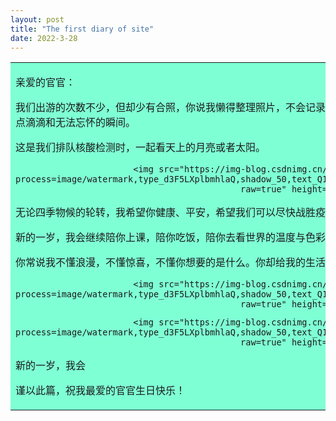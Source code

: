 ```yaml
---
layout: post
title: "The first diary of site"
date: 2022-3-28
---
```


<table><tr><td bgcolor=#7FFFD4>

亲爱的官官：



我们出游的次数不少，但却少有合照，你说我懒得整理照片，不会记录生活。所以我为你，为我们搭建了一个小小的网站，用它记录下生活中的点点滴滴和无法忘怀的瞬间。

这是我们排队核酸检测时，一起看天上的月亮或者太阳。

<center>

```
<img src="https://img-blog.csdnimg.cn/192dafe1627342ec9120c2db2ed3ee0d.png?x-oss-process=image/watermark,type_d3F5LXplbmhlaQ,shadow_50,text_Q1NETiBAR3NlbnNlaQ==,size_20,color_FFFFFF,t_70,g_se,x_16#pic_center?raw=true" height="180px" width="320px">
```

</center>

无论四季物候的轮转，我希望你健康、平安，希望我们可以尽快战胜疫情，不再需要口罩和核酸，可以自由呼吸清新的空气。

新的一岁，我会继续陪你上课，陪你吃饭，陪你去看世界的温度与色彩。

你常说我不懂浪漫，不懂惊喜，不懂你想要的是什么。你却给我的生活带来了无数感动。

<center>

```
<img src="https://img-blog.csdnimg.cn/0e04cb7d31164d39a7103943fd9902ec.png?x-oss-process=image/watermark,type_d3F5LXplbmhlaQ,shadow_50,text_Q1NETiBAR3NlbnNlaQ==,size_20,color_FFFFFF,t_70,g_se,x_16#pic_center?raw=true" height="180px" width="320px">
```

</center>

<center>

```
<img src="https://img-blog.csdnimg.cn/6d1d5a1c231f4c379c808f0509a1b53d.png?x-oss-process=image/watermark,type_d3F5LXplbmhlaQ,shadow_50,text_Q1NETiBAR3NlbnNlaQ==,size_20,color_FFFFFF,t_70,g_se,x_16#pic_center?raw=true" height="180px" width="320px">
```

</center>

新的一岁，我会

谨以此篇，祝我最爱的官官生日快乐！

</td></tr></table>